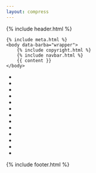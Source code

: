 ```yaml
--- 
layout: compress
---
```

<!doctype html>
<html lang="en">
    <title>{% if page.title %}{{ page.title }} – {% endif %}{{ site.title }}</title>
    {% include header.html %}

    {% include meta.html %}
    <body data-barba="wrapper">
        {% include copyright.html %}
        {% include navbar.html %}
        {{ content }}
    </body>

<div class="background">
<ul class="circles">
    <li></li>
    <li></li>
    <li></li>
    <li></li>
    <li></li>
    <li></li>
    <li></li>
    <li></li>
    <li></li>
    <li></li>
    <li></li>
    <li></li>
    <li></li>
</ul>
</div>
    {% include footer.html %}
</html>
